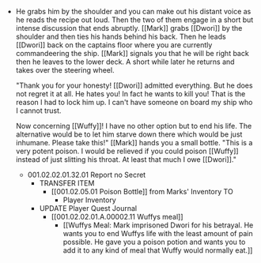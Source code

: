 - He grabs him by the shoulder and you can make out his distant voice as he reads the recipe out loud. Then the two of them engage in a short but intense discussion that ends abruptly. [[Mark]] grabs [[Dwori]] by the shoulder and then ties his hands behind his back. Then he leads [[Dwori]] back on the captains floor where you are currently commandeering the ship. [[Mark]] signals you that he will be right back then he leaves to the lower deck. A short while later he returns and takes over the steering wheel.
  
  "Thank you for your honesty! [[Dwori]] admitted everything. But he does not regret it at all. He hates you! In fact he wants to kill you! That is the reason I had to lock him up. I can't have someone on board my ship who I cannot trust. 
  
  Now concerning [[Wuffy]]! I have no other option but to end his life. The alternative would be to let him starve down there which would be just inhumane. Please take this!" [[Mark]] hands you a small bottle. "This is a very potent poison. I would be relieved if you could poison [[Wuffy]] instead of just slitting his throat. At least that much I owe [[Dwori]]."
	- 001.02.02.01.32.01 Report no Secret
		- TRANSFER ITEM
			- [[001.02.05.01 Poison Bottle]] from Marks' Inventory TO
				- Player Inventory
		- UPDATE Player Quest Journal
			- [[001.02.02.01.A.00002.11 Wuffys meal]]
				- [[Wuffys Meal: Mark imprisoned Dwori for his betrayal. He wants you to end Wuffys life with the least amount of pain possible. He gave you a poison potion and wants you to add it to any kind of meal that Wuffy would normally eat.]]